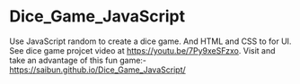 # Dice_Game_JavaScript
Use JavaScript random to create a dice game. And HTML and CSS to for UI.
See dice game projcet video at https://youtu.be/7Py9xeSFzxo.
Visit and take an advantage of this fun game:- https://saibun.github.io/Dice_Game_JavaScript/
